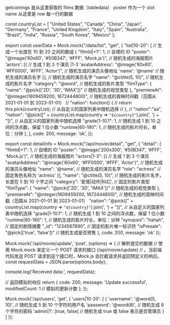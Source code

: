 ﻿getcomings 是从这里获取的 films 数据（tabledata）
poster 作为一个 slot name 从这里是 row 每一行的数据

const countryList = [
"United States", "Canada", "China", "Japan", "Germany",
"France", "United Kingdom", "Italy", "Spain", "Australia",
"Brazil", "India", "Russia", "South Korea", "Mexico"
];

export const userData = Mock.mock("/data/list", "get", {
"list|10-20": [ // 生成一个长度在 10 到 20 之间的数组
{
"filmId|+1": 1, // 自增的 ID
"poster": "@image('60x60', '#50B347', '#FFF', 'Mock.js')", // 随机生成的海报图片
'actors': [{ // 生成 1 到 3 个演员 |1-3
'avatarAddress': "@image('60x60', '#FF0000', '#FFF', 'Actor')", // 随机生成的演员头像地址
'name': '@name' // 随机生成的演员名字
}],
// 随机生成的演员名字
"name": "@ctitle(5, 10)", // 随机生成的影片名字
"category": "@word", // 随机生成的影片类型
"filmType": {
"name": "@pick(['2D', '3D', 'IMAX'])" // 随机生成的视觉类型
},
"premiereAt": "@integer(1609459200, 1672444800)", // 随机生成的首映时间戳（范围从 2021-01-01 到 2023-01-01）
// "nation": function() {
// return this.pick(countryList); // 从自定义的国家列表中随机选择
// },
// "nation":"aa",
"nation": "@pick([" +
countryList.map(country => `"${country}"`).join(', ') +
"])", // 从自定义的国家列表中随机选择
"grade|1-10.1": 1, // 随机生成 1 到 10 之间的浮点数，保留 1 位小数
"runtime|60-180": 1, // 随机生成的影片时长，单位：分钟
},
],
code: 200,
message: 'ok',
});

export const detailinfo = Mock.mock("/api/movie/detail", "get", {
"detail": {
"filmId|+1": 1, // 自增的 ID
"poster": "@image('200x300', '#50B347', '#FFF', 'Mock.js')", // 随机生成的海报图片
"actors|1-3": [{ // 生成 1 到 3 个演员
"avatarAddress": "@image('60x60', '#FF0000', '#FFF', 'Actor')", // 随机生成的演员头像地址
"name": '@name', // 随机生成的演员名字
"role": "actress" // 固定角色名称为 'actress'
}],
"name": "@ctitle(5, 10)", // 随机生成的影片名字，长度在 5 到 10 个字之间
"category": '爱情|动作|科幻', // 固定的影片类型
"filmType": {
"name": "@pick(['2D', '3D', 'IMAX'])" // 随机生成的视觉类型
},
"premiereAt": "@integer(1609459200, 1672444800)", // 随机生成的首映时间戳（范围从 2021-01-01 到 2023-01-01）
"nation": "@pick([" +
countryList.map(country => `"${country}"`).join(', ') +
"])", // 从自定义的国家列表中随机选择
"grade|1-10.1": 1, // 随机生成 1 到 10 之间的浮点数，保留 1 位小数
"runtime|60-180": 1, // 随机生成的影片时长，单位：分钟
"synopsis": "hahah", // 固定的剧情摘要
"\_id": "1234567890", // 固定的影片唯一标识符
"isPresale": "@pick(['true', 'false'])" // 随机生成是否预售
},
code: 200,
message: 'ok'
});

Mock.mock('/api/movie/update', 'post', (options) => {
// 解析提交的数据
// 使用 Mock.mock 来定义一个 POST 请求的接口 (/api/movie/update)
// 。当前端代码发送 POST 请求到这个接口时，Mock.js 会拦截请求并返回预定义的响应。
const requestData = JSON.parse(options.body);

console.log('Received data:', requestData);

// 返回模拟的响应
return {
code: 200,
message: 'Update successful',
modifiedCount: 1 // 模拟的更新计数
};
});

Mock.mock('/api/users', 'get', {
'users|10-20': [
{
'username': '@word(5, 10)', // 随机生成 5 到 10 个字符的用户名
'password': '@word(8)', // 随机生成 8 个字符的密码
'admin|1': [true, false] // 随机生成 true 或 false 表示是否管理员
}
]
});
